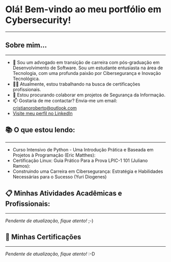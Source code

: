 # Olá! Bem-vindo ao meu portfólio em Cybersecurity!
***


## Sobre mim...
***
- 🌱 Sou um advogado em transição de carreira com pós-graduação em Desenvolvimento de Software. Sou um estudante entusiasta na área de Tecnologia, com uma profunda paixão por Cibersegurança e Inovação Tecnológica.
-	🧑‍🎓 Atualmente, estou trabalhando na busca de certificações profissionais.
-	🔭 Estou procurando colaborar em projetos de Segurança da Informação.
- 📫 Gostaria de me contactar? Envia-me um email: cristianoroberto@outlook.com
- [Visite meu perfil no LinkedIn](https://www.linkedin.com/in/cristianoroberto/)

## 📚 O que estou lendo:
***
- Curso Intensivo de Python - Uma Introdução Prática e Baseada em Projetos à Programação (Eric Matthes):
- Certificação Linux: Guia Prático Para a Prova LPIC-1 101 (Juliano Ramos):
- Construindo uma Carreira em Cibersegurança: Estratégia e Habilidades Necessárias para o Sucesso (Yuri Diogenes)

## 📋 Minhas Atividades Acadêmicas e Profissionais:
***
*Pendente de atualização, fique atento!* ;-)


## 📃 Minhas Certificações
***
*Pendente de atualização, fique atento!* :-D
